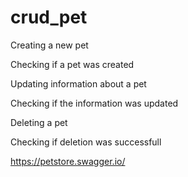 # crud_pet

Creating a new pet

Checking if a pet was created

Updating information about a pet

Checking if the information was updated

Deleting a pet

Checking if deletion was successfull


https://petstore.swagger.io/
